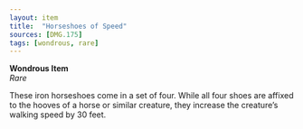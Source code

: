 ```yaml
---
layout: item
title:  "Horseshoes of Speed"
sources: [DMG.175]
tags: [wondrous, rare]
---
```


**Wondrous Item**  
*Rare*

These iron horseshoes come in a set of four. While all four shoes are affixed to the hooves of a horse or similar creature, they increase the creature’s walking speed by 30 feet.